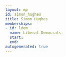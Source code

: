 ```yaml
---
layout: mp
id: simon_hughes
title: Simon Hughes
memberships:
- id: ldem
  name: Liberal Democrats
  start: 
  end: 
autogenerated: true
---
```

